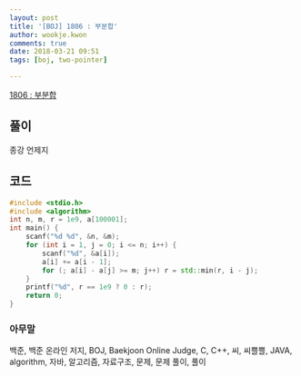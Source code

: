 ```yaml
---
layout: post
title: '[BOJ] 1806 : 부분합'
author: wookje.kwon
comments: true
date: 2018-03-21 09:51
tags: [boj, two-pointer]

---
```


[1806 : 부분합](https://www.acmicpc.net/problem/1806)

## 풀이

종강 언제지

## 코드

```cpp
#include <stdio.h>
#include <algorithm>
int n, m, r = 1e9, a[100001];
int main() {
	scanf("%d %d", &n, &m);
	for (int i = 1, j = 0; i <= n; i++) {
		scanf("%d", &a[i]);
		a[i] += a[i - 1];
		for (; a[i] - a[j] >= m; j++) r = std::min(r, i - j);
	}
	printf("%d", r == 1e9 ? 0 : r);
	return 0;
}
```

### 아무말  
백준, 백준 온라인 저지, BOJ, Baekjoon Online Judge, C, C++, 씨, 씨쁠쁠, JAVA, algorithm, 자바, 알고리즘, 자료구조, 문제, 문제 풀이, 풀이
